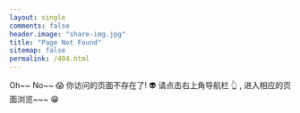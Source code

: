 ```yaml
---
layout: single
comments: false
header.image: "share-img.jpg"
title: "Page Not Found"
sitemap: false
permalink: /404.html
---
```


Oh~~ No~~ :scream: 你访问的页面不存在了! :alien: 请点击右上角导航栏 :point_up_2: , 进入相应的页面浏览~~~ :grin: 

<!-- <script type="text/javascript">
  var GOOG_FIXURL_LANG = 'en';
  var GOOG_FIXURL_SITE = '{{ site.url }}'
</script>
<script type="text/javascript"
  src="//linkhelp.clients.google.com/tbproxy/lh/wm/fixurl.js">
</script> -->


